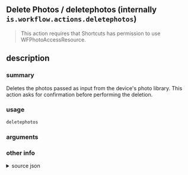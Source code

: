 
## Delete Photos / deletephotos (internally `is.workflow.actions.deletephotos`)


> This action requires that Shortcuts has permission to use WFPhotoAccessResource.


## description
### summary
Deletes the photos passed as input from the device's photo library. This action asks for confirmation before performing the deletion.


### usage
`deletephotos `

### arguments


### other info

<details><summary>source json</summary>
```json
{
	"ActionClass": "WFDeletePhotosAction",
	"ActionKeywords": [
		"remove",
		"trash",
		"picture"
	],
	"AppIdentifier": "com.apple.mobileslideshow",
	"Category": "Photos & Video",
	"Description": {
		"DescriptionSummary": "Deletes the photos passed as input from the device's photo library. This action asks for confirmation before performing the deletion."
	},
	"Input": {
		"Multiple": true,
		"Required": true,
		"Types": [
			"PHAsset"
		]
	},
	"InputPassthrough": false,
	"Name": "Delete Photos",
	"RequiredResources": [
		"WFPhotoAccessResource"
	],
	"Subcategory": "Photos"
}
```
</details>
